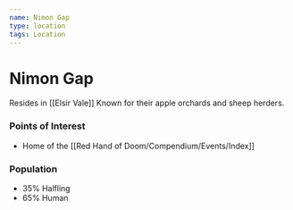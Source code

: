 ```yaml
---
name: Nimon Gap
type: location
tags: Location
---
```


# Nimon Gap 
Resides in [[Elsir Vale]]
Known for their apple orchards and sheep herders.

### Points of Interest
- Home of the [[Red Hand of Doom/Compendium/Events/Index]]

### Population
- 35% Halfling
- 65% Human